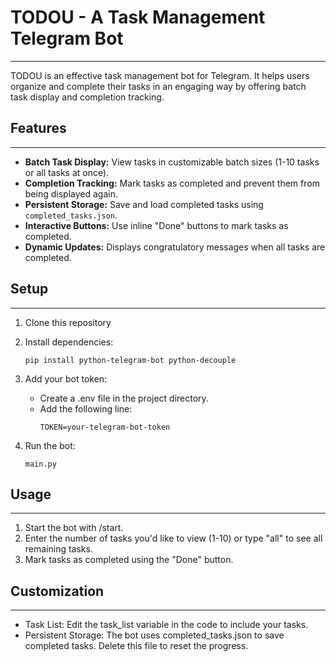 # TODOU - A Task Management Telegram Bot

---
TODOU is an effective task management bot for Telegram. It helps users organize and complete their tasks in an engaging way by offering batch task display and completion tracking.

## Features

---
- **Batch Task Display:** View tasks in customizable batch sizes (1-10 tasks or all tasks at once).
- **Completion Tracking:** Mark tasks as completed and prevent them from being displayed again.
- **Persistent Storage:** Save and load completed tasks using `completed_tasks.json`.
- **Interactive Buttons:** Use inline "Done" buttons to mark tasks as completed.
- **Dynamic Updates:** Displays congratulatory messages when all tasks are completed.

## Setup

---

1. Clone this repository
2. Install dependencies:
    ```
    pip install python-telegram-bot python-decouple

3. Add your bot token:

   - Create a .env file in the project directory. 
   - Add the following line:
     ```
     TOKEN=your-telegram-bot-token
  
4. Run the bot:
    ```
    main.py

## Usage

---
1. Start the bot with /start. 
2. Enter the number of tasks you'd like to view (1-10) or type "all" to see all remaining tasks. 
3. Mark tasks as completed using the "Done" button.

## Customization

---
- Task List: Edit the task_list variable in the code to include your tasks. 
- Persistent Storage: The bot uses completed_tasks.json to save completed tasks. Delete this file to reset the progress.